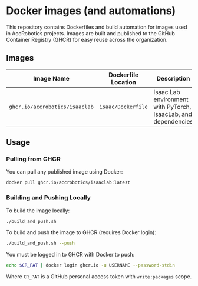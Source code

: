 # Docker images (and automations)

This repository contains Dockerfiles and build automation for images used in AccRobotics projects. Images are built and published to the GitHub Container Registry (GHCR) for easy reuse across the organization.

## Images

| Image Name                  | Dockerfile Location      | Description                                 |
|-----------------------------|-------------------------|---------------------------------------------|
| `ghcr.io/accrobotics/isaaclab` | `isaac/Dockerfile`        | Isaac Lab environment with PyTorch, IsaacLab, and dependencies |

## Usage

### Pulling from GHCR

You can pull any published image using Docker:

```sh
docker pull ghcr.io/accrobotics/isaaclab:latest
```

### Building and Pushing Locally

To build the image locally:

```sh
./build_and_push.sh
```

To build and push the image to GHCR (requires Docker login):

```sh
./build_and_push.sh --push
```

You must be logged in to GHCR with Docker to push:

```sh
echo $CR_PAT | docker login ghcr.io -u USERNAME --password-stdin
```
Where `CR_PAT` is a GitHub personal access token with `write:packages` scope.